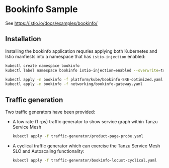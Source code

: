 # Bookinfo Sample

See <https://istio.io/docs/examples/bookinfo/>

## Installation
Installing the bookinfo application requries applying both Kubernetes and Istio manfiests into a namespace that has `istio-injection` enabled:

```bash
kubectl create namespace bookinfo
kubectl label namespace bookinfo istio-injection=enabled --overwrite=true

kubectl apply -n bookinfo -f platform/kube/bookinfo-SRE-optimized.yaml
kubectl apply -n bookinfo -f networking/bookinfo-gateway.yaml
```

## Traffic generation
Two traffic generators have been provided:
- A low rate (1 rps) traffic generator to show service graph within Tanzu Service Mesh
  ```bash
  kubectl apply -f traffic-generator/product-page-probe.yaml
  ```
- A cyclical traffic generator which can exercise the Tanzu Service Mesh SLO and Autoscaling functionality:
  ```bash
  kubectl apply -f traffic-generator/bookinfo-locust-cyclical.yaml
  ```


